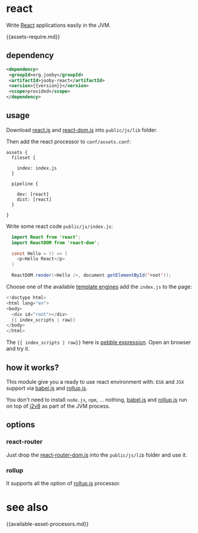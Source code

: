 # react

Write <a href="https://facebook.github.io/react">React</a> applications easily in the JVM.

{{assets-require.md}}

## dependency

```xml
<dependency>
 <groupId>org.jooby</groupId>
 <artifactId>jooby-react</artifactId>
 <version>{{version}}</version>
 <scope>provided</scope>
</dependency>
```

## usage

Download <a href="https://unpkg.com/react@15/dist/react.js">react.js</a> and <a href="https://unpkg.com/react-dom@15/dist/react-dom.js">react-dom.js</a> into ```public/js/lib``` folder.

Then add the react processor to ```conf/assets.conf```:

```
assets {
  fileset {

    index: index.js
  }

  pipeline {

    dev: [react]
    dist: [react]
  }

}
```

Write some react code ```public/js/index.js```:

```java
  import React from 'react';
  import ReactDOM from 'react-dom';

  const Hello = () => (
    <p>Hello React</p>
  )

  ReactDOM.render(<Hello />, document.getElementById('root'));
```

Choose one of the available <a href="http://jooby.org/doc/parser-and-renderer/#template-engines">template engines</a> add the ```index.js``` to the page:

```java
<!doctype html>
<html lang="en">
<body>
  <div id="root"></div>
  {{ index_scripts | raw}}
</body>
</html>
```

The ```{{ index_scripts | raw}}``` here is <a href="jooby.org/doc/pebble">pebble expression</a>. Open an browser and try it.

## how it works?

This module give you a ready to use react environment with: ```ES6``` and ```JSX``` support via <a href="http://babeljs.io">babel.js</a> and <a href="https://github.com/rollup/rollup">rollup.js</a>.

You don't need to install ```node.js```, ```npm```, ... nothing, <a href="http://babeljs.io">babel.js</a> and <a href="https://github.com/rollup/rollup">rollup.js</a> run on top of <a href="https://github.com/eclipsesource/J2V8">j2v8</a> as part of the JVM process.

## options

### react-router

Just drop the <a href="https://unpkg.com/react-router-dom/umd/react-router-dom.js">react-router-dom.js</a> into the ```public/js/lib``` folder and use it.

### rollup

It supports all the option of <a href="http://jooby.org/doc/assets-rollup/">rollup.js</a> processor.

# see also

{{available-asset-procesors.md}}
